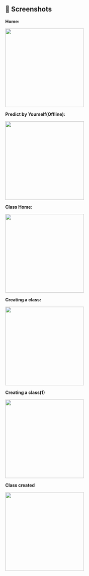 ## 📸 Screenshots

**Home:**

<img src="https://raw.githubusercontent.com/mrizalf7/Mejamu-Steamtofu-Capstone-Project/main/screenshots/ss1.png" width="250">

**Predict by Yourself(Offline):** 

<img src="https://raw.githubusercontent.com/mrizalf7/Mejamu-Steamtofu-Capstone-Project/main/screenshots/ss2.png" width="250">

**Class Home:**

<img src="https://raw.githubusercontent.com/mrizalf7/Mejamu-Steamtofu-Capstone-Project/main/screenshots/ss3.png" width="250">

**Creating a class:**

<img src="https://raw.githubusercontent.com/mrizalf7/Mejamu-Steamtofu-Capstone-Project/main/screenshots/ss4.png" width="250">

**Creating a class(1)**

<img src="https://raw.githubusercontent.com/mrizalf7/Mejamu-Steamtofu-Capstone-Project/main/screenshots/ss5.png" width="250">

**Class created**

<img src="https://raw.githubusercontent.com/mrizalf7/Mejamu-Steamtofu-Capstone-Project/main/screenshots/ss6.png" width="250">


